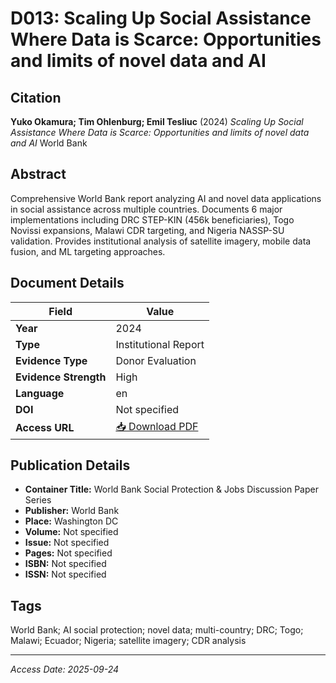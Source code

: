 # D013: Scaling Up Social Assistance Where Data is Scarce: Opportunities and limits of novel data and AI

## Citation

**Yuko Okamura; Tim Ohlenburg; Emil Tesliuc** (2024)
*Scaling Up Social Assistance Where Data is Scarce: Opportunities and limits of novel data and AI*
World Bank

## Abstract

Comprehensive World Bank report analyzing AI and novel data applications in social assistance across multiple countries. Documents 6 major implementations including DRC STEP-KIN (456k beneficiaries), Togo Novissi expansions, Malawi CDR targeting, and Nigeria NASSP-SU validation. Provides institutional analysis of satellite imagery, mobile data fusion, and ML targeting approaches.

## Document Details

| Field | Value |
|-------|-------|
| **Year** | 2024 |
| **Type** | Institutional Report |
| **Evidence Type** | Donor Evaluation |
| **Evidence Strength** | High |
| **Language** | en |
| **DOI** | Not specified |
| **Access URL** | [📥 Download PDF](https://devmarketimpact.s3.eu-north-1.amazonaws.com/ai-social-protection/documents/D013_Scaling_Social_Assistance.pdf) |

## Publication Details

- **Container Title:** World Bank Social Protection & Jobs Discussion Paper Series
- **Publisher:** World Bank
- **Place:** Washington DC
- **Volume:** Not specified
- **Issue:** Not specified
- **Pages:** Not specified
- **ISBN:** Not specified
- **ISSN:** Not specified

## Tags

World Bank; AI social protection; novel data; multi-country; DRC; Togo; Malawi; Ecuador; Nigeria; satellite imagery; CDR analysis

---
*Access Date: 2025-09-24*
